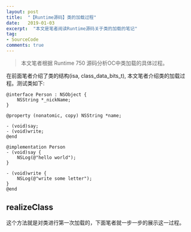 ```yaml
---
layout: post
title:  "【Runtime源码】类的加载过程"
date:   2019-01-03
excerpt:  "本文是笔者阅读Runtime源码关于类的加载的笔记"
tag:
- SourceCode
comments: true
---
```


> 本文笔者根据 Runtime 750 源码分析OC中类加载的具体过程。

在前面笔者介绍了类的结构(isa, class_data_bits_t), 本文笔者介绍类的加载过程。测试类如下:

```
@interface Person : NSObject {
    NSString *_nickName;
}

@property (nonatomic, copy) NSString *name;

- (void)say;
- (void)write;
@end

@implementation Person
- (void)say {
    NSLog(@"hello world");
}

- (void)write {
    NSLog(@"write some letter");
}
@end
```

## realizeClass

这个方法就是对类进行第一次加载的，下面笔者就一步一步的展示这一过程。


